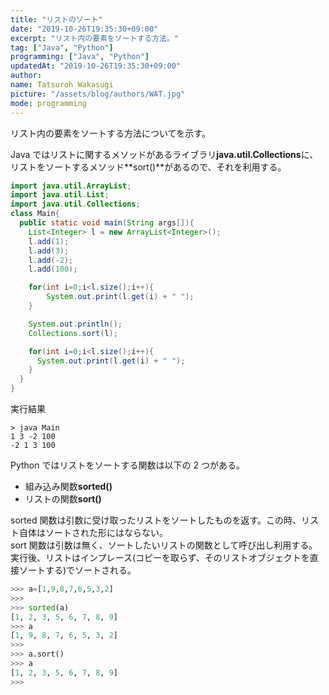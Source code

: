 ```yaml
---
title: "リストのソート"
date: "2019-10-26T19:35:30+09:00"
excerpt: "リスト内の要素をソートする方法。"
tag: ["Java", "Python"]
programming: ["Java", "Python"]
updatedAt: "2019-10-26T19:35:30+09:00"
author:
name: Tatsuroh Wakasugi
picture: "/assets/blog/authors/WAT.jpg"
mode: programming
---
```


リスト内の要素をソートする方法についてを示す。

<div class="note_content_by_programming_language" id="note_content_Java">

Java ではリストに関するメソッドがあるライブラリ**java.util.Collections**に、リストをソートするメソッド**sort()**があるので、それを利用する。

```java
import java.util.ArrayList;
import java.util.List;
import java.util.Collections;
class Main{
  public static void main(String args[]){
    List<Integer> l = new ArrayList<Integer>();
    l.add(1);
    l.add(3);
    l.add(-2);
    l.add(100);

    for(int i=0;i<l.size();i++){
        System.out.print(l.get(i) + " ");
    }

    System.out.println();
    Collections.sort(l);

    for(int i=0;i<l.size();i++){
      System.out.print(l.get(i) + " ");
    }
  }
}
```

実行結果

```
> java Main
1 3 -2 100
-2 1 3 100
```

</div>
<div class="note_content_by_programming_language" id="note_content_Python">

Python ではリストをソートする関数は以下の 2 つがある。

- 組み込み関数**sorted()**
- リストの関数**sort()**

sorted 関数は引数に受け取ったリストをソートしたものを返す。この時、リスト自体はソートされた形にはならない。  
sort 関数は引数は無く、ソートしたいリストの関数として呼び出し利用する。実行後、リストはインプレース(コピーを取らず、そのリストオブジェクトを直接ソートする)でソートされる。

```python
>>> a=[1,9,8,7,6,5,3,2]
>>>
>>> sorted(a)
[1, 2, 3, 5, 6, 7, 8, 9]
>>> a
[1, 9, 8, 7, 6, 5, 3, 2]
>>>
>>> a.sort()
>>> a
[1, 2, 3, 5, 6, 7, 8, 9]
>>>
```

</div>
